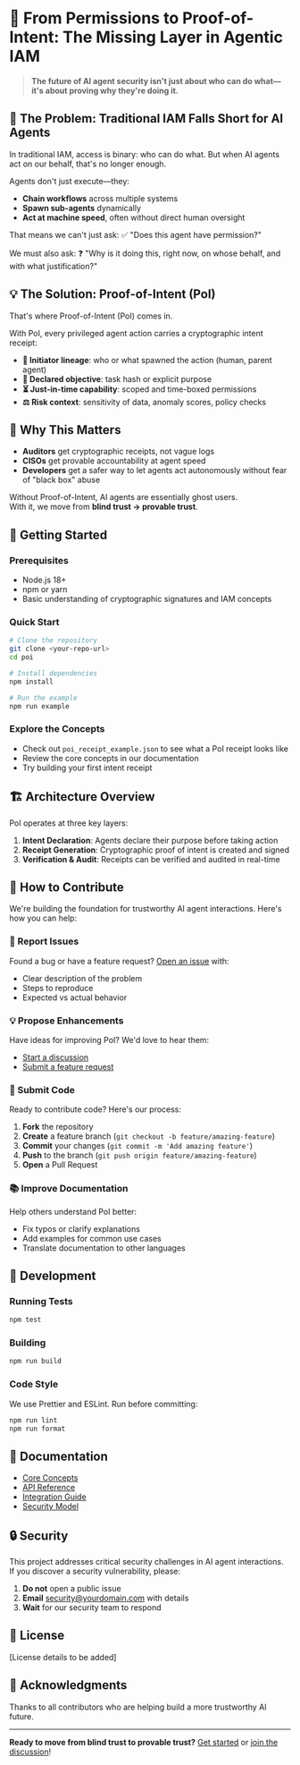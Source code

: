 # 🔐 From Permissions to Proof-of-Intent: The Missing Layer in Agentic IAM

> **The future of AI agent security isn't just about who can do what—it's about proving why they're doing it.**

## 🚨 The Problem: Traditional IAM Falls Short for AI Agents

In traditional IAM, access is binary: who can do what. But when AI agents act on our behalf, that's no longer enough.

Agents don't just execute—they:

- **Chain workflows** across multiple systems
- **Spawn sub-agents** dynamically  
- **Act at machine speed**, often without direct human oversight

That means we can't just ask:
✅ "Does this agent have permission?"

We must also ask:
❓ "Why is it doing this, right now, on whose behalf, and with what justification?"

## 💡 The Solution: Proof-of-Intent (PoI)

That's where Proof-of-Intent (PoI) comes in.

With PoI, every privileged agent action carries a cryptographic intent receipt:

- **🔗 Initiator lineage**: who or what spawned the action (human, parent agent)
- **🎯 Declared objective**: task hash or explicit purpose  
- **⏳ Just-in-time capability**: scoped and time-boxed permissions
- **⚖️ Risk context**: sensitivity of data, anomaly scores, policy checks

## 🎯 Why This Matters

- **Auditors** get cryptographic receipts, not vague logs
- **CISOs** get provable accountability at agent speed
- **Developers** get a safer way to let agents act autonomously without fear of "black box" abuse

Without Proof-of-Intent, AI agents are essentially ghost users.  
With it, we move from **blind trust → provable trust**.

## 🚀 Getting Started

### Prerequisites
- Node.js 18+ 
- npm or yarn
- Basic understanding of cryptographic signatures and IAM concepts

### Quick Start
```bash
# Clone the repository
git clone <your-repo-url>
cd poi

# Install dependencies
npm install

# Run the example
npm run example
```

### Explore the Concepts
- Check out `poi_receipt_example.json` to see what a PoI receipt looks like
- Review the core concepts in our documentation
- Try building your first intent receipt

## 🏗️ Architecture Overview

PoI operates at three key layers:

1. **Intent Declaration**: Agents declare their purpose before taking action
2. **Receipt Generation**: Cryptographic proof of intent is created and signed
3. **Verification & Audit**: Receipts can be verified and audited in real-time

## 🤝 How to Contribute

We're building the foundation for trustworthy AI agent interactions. Here's how you can help:

### 🐛 Report Issues
Found a bug or have a feature request? [Open an issue](../../issues) with:
- Clear description of the problem
- Steps to reproduce
- Expected vs actual behavior

### 💡 Propose Enhancements
Have ideas for improving PoI? We'd love to hear them:
- [Start a discussion](../../discussions) 
- [Submit a feature request](../../issues/new?template=feature_request.md)

### 🔧 Submit Code
Ready to contribute code? Here's our process:

1. **Fork** the repository
2. **Create** a feature branch (`git checkout -b feature/amazing-feature`)
3. **Commit** your changes (`git commit -m 'Add amazing feature'`)
4. **Push** to the branch (`git push origin feature/amazing-feature`)
5. **Open** a Pull Request

### 📚 Improve Documentation
Help others understand PoI better:
- Fix typos or clarify explanations
- Add examples for common use cases
- Translate documentation to other languages

## 🧪 Development

### Running Tests
```bash
npm test
```

### Building
```bash
npm run build
```

### Code Style
We use Prettier and ESLint. Run before committing:
```bash
npm run lint
npm run format
```

## 📖 Documentation

- [Core Concepts](./docs/concepts.md)
- [API Reference](./docs/api.md)
- [Integration Guide](./docs/integration.md)
- [Security Model](./docs/security.md)

## 🔒 Security

This project addresses critical security challenges in AI agent interactions. If you discover a security vulnerability, please:

1. **Do not** open a public issue
2. **Email** security@yourdomain.com with details
3. **Wait** for our security team to respond

## 📄 License

[License details to be added]

## 🙏 Acknowledgments

Thanks to all contributors who are helping build a more trustworthy AI future.

---

**Ready to move from blind trust to provable trust?** [Get started](#getting-started) or [join the discussion](../../discussions)!
